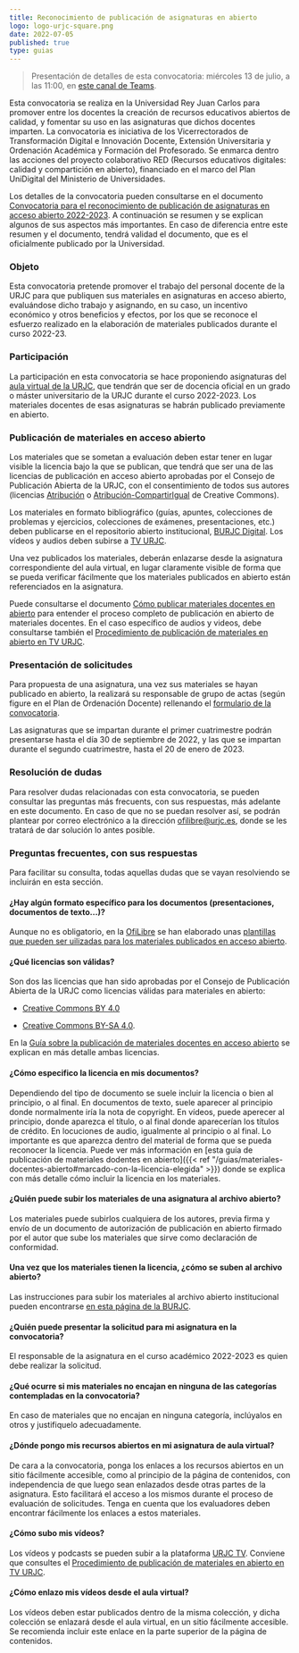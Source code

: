 ```yaml
---
title: Reconocimiento de publicación de asignaturas en abierto
logo: logo-urjc-square.png
date: 2022-07-05
published: true
type: guias
---
```


> Presentación de detalles de esta convocatoria: miércoles 13 de julio, a las 11:00, en [este canal de Teams](https://teams.microsoft.com/l/meetup-join/19%3ameeting_OGEwNDFmMWEtZTRjMy00NDFjLThkNzQtOGU5YzY0NWI3OWJl%40thread.v2/0?context=%7b%22Tid%22%3a%225f84c4ea-370d-4b9e-830c-756f8bf1b51f%22%2c%22Oid%22%3a%22f39a6111-b3eb-43a6-98c0-a4d0f78c6742%22%7d).

Esta convocatoria se realiza en la Universidad Rey Juan Carlos para promover entre los docentes la creación de recursos educativos abiertos de calidad, y fomentar su uso en las asignaturas que dichos docentes imparten. La convocatoria es iniciativa de los Vicerrectorados de Transformación Digital e Innovación Docente, Extensión Universitaria y Ordenación Académica y Formación del Profesorado. Se enmarca dentro las acciones del proyecto colaborativo RED (Recursos educativos digitales: calidad y compartición en abierto), financiado en el marco del Plan UniDigital del Ministerio de Universidades.

Los detalles de la convocatoria pueden consultarse en el documento [Convocatoria
para el reconocimiento de publicación de asignaturas en acceso abierto 2022-2023](/documentos/convocatoria-asignaturas-abierto-2022-2023.pdf). A continuación se resumen y se explican algunos de sus aspectos más importantes. En caso de diferencia entre este resumen y el documento, tendrá validad el documento, que es el oficialmente publicado por la Universidad.

### Objeto

Esta convocatoria pretende promover el trabajo del personal docente de la URJC para que publiquen sus materiales en asignaturas en acceso abierto, evaluándose dicho trabajo y asignando, en su caso, un incentivo económico y otros beneficios y efectos, por los que se reconoce el esfuerzo realizado en la elaboración de materiales publicados durante el curso 2022-23.

### Participación

La participación en esta convocatoria se hace proponiendo asignaturas del [aula virtual de la URJC](https://aulavirtual.urjc.es), que tendrán que ser de docencia oficial en un grado o máster universitario de la URJC durante el curso 2022-2023. Los materiales docentes de esas asignaturas se habrán publicado previamente en abierto.

### Publicación de materiales en acceso abierto

Los materiales que se sometan a evaluación deben estar tener en lugar visible la licencia bajo la que se publican, que tendrá que ser una de las licencias de publicación en acceso abierto aprobadas por el Consejo de Publicación Abierta de la URJC, con el consentimiento de todos sus autores (licencias [Atribución](https://creativecommons.org/licenses/by/4.0/deed.es) o [Atribución-CompartirIgual](https://creativecommons.org/licenses/by-sa/4.0/deed.es) de Creative Commons).

Los materiales en formato bibliográfico (guías, apuntes, colecciones de problemas y ejercicios, colecciones de exámenes, presentaciones, etc.) deben publicarse en el repositorio abierto institucional, [BURJC Digital](https://burjcdigital.urjc.es). Los vídeos y audios deben subirse a [TV URJC](https://tv.urjc.es/).

Una vez publicados los materiales, deberán enlazarse desde la asignatura correspondiente del aula virtual, en lugar claramente visible de forma que se pueda verificar fácilmente que los materiales publicados en abierto están referenciados en la asignatura. 

Puede consultarse el documento [Cómo publicar materiales docentes en abierto](/guias/materiales-docentes-abierto/) para entender el proceso completo de publicación en abierto de materiales docentes. En el caso específico de audios y videos, debe consultarse también el [Procedimiento de publicación de materiales en abierto en TV URJC](https://infotic.urjc.es/pages/viewpage.action?pageId=154370093).

### Presentación de solicitudes

Para propuesta de una asignatura, una vez sus materiales se hayan publicado en abierto, la realizará su responsable de grupo de actas (según figure en el Plan de Ordenación Docente) rellenando el [formulario de la convocatoria](https://forms.office.com/r/APNK3BMBNY). 

Las asignaturas que se impartan durante el primer cuatrimestre podrán presentarse hasta el día 30 de septiembre de 2022, y las que se impartan durante el segundo cuatrimestre, hasta el 20 de enero de 2023.

### Resolución de dudas

Para resolver dudas relacionadas con esta convocatoria, se pueden consultar las preguntas más frecuents, con sus respuestas, más adelante en este documento. En caso de que no se puedan resolver así, se podrán plantear por correo electrónico a la dirección ofilibre@urjc.es, donde se les tratará de dar solución lo antes posible.

### Preguntas frecuentes, con sus respuestas

Para facilitar su consulta, todas aquellas dudas que se vayan resolviendo se incluirán en esta sección.


#### ¿Hay algún formato específico para los documentos (presentaciones, documentos de texto...)?

Aunque no es obligatorio, en la [OfiLibre](https://ofilibre.urjc.es) se han elaborado unas [plantillas que pueden ser uilizadas para los materiales publicados en acceso abierto](https://ofilibre.urjc.es/guias/plantillas-asignaturas-abierto/).


#### ¿Qué licencias son válidas?

Son dos las licencias que han sido aprobadas por el Consejo de Publicación Abierta de la URJC como licencias válidas para materiales en abierto:

* [Creative Commons BY 4.0](https://creativecommons.org/licenses/by/4.0/deed.es)

* [Creative Commons BY-SA 4.0](https://creativecommons.org/licenses/by-sa/4.0/deed.es).

En la [Guía sobre la publicación de materiales docentes en acceso abierto](/guias/materiales-docentes-abierto/) se explican en más detalle ambas licencias. 


#### ¿Cómo especifico la licencia en mis documentos?

Dependiendo del tipo de documento se suele incluir la licencia o bien al principio, o al final. En documentos de texto, suele aparecer al principio donde normalmente iría la nota de copyright. En vídeos, puede aperecer al principio, donde aparezca el título, o al final donde aparecerían los títulos de crédito. En locuciones de audio, igualmente al principio o al final. Lo importante es que aparezca dentro del material de forma que se pueda reconocer la licencia. Puede ver más información en [esta guía de publicación de materiales dodentes en abierto]({{< ref "/guias/materiales-docentes-abierto#marcado-con-la-licencia-elegida" >}}) donde se explica con más detalle cómo incluir la licencia en los materiales.


#### ¿Quién puede subir los materiales de una asignatura al archivo abierto?

Los materiales puede subirlos cualquiera de los autores, previa firma y envío de un documento de autorización de publicación en abierto firmado por el autor que sube los materiales que sirve como declaración de conformidad.
        

#### Una vez que los materiales tienen la licencia, ¿cómo se suben al archivo abierto?

Las instrucciones para subir los materiales al archivo abierto institucional pueden encontrarse [en esta página de la BURJC](https://burjcdigital.urjc.es/page/howtopublish).

  
#### ¿Quién puede presentar la solicitud para mi asignatura en la convocatoria?

El responsable de la asignatura en el curso académico 2022-2023 es quien debe realizar la solicitud.


#### ¿Qué ocurre si mis materiales no encajan en ninguna de las categorías contempladas en la convocatoria?

En caso de materiales que no encajan en ninguna categoría, inclúyalos en otros y justifiquelo adecuadamente. 


#### ¿Dónde pongo mis recursos abiertos en mi asignatura de aula virtual?

De cara a la convocatoria, ponga los enlaces a los recursos abiertos en un sitio fácilmente accesible, como al principio de la página de contenidos, con independencia de que luego sean enlazados desde otras partes de la asignatura. Esto facilitará el acceso a los mismos durante el proceso de evaluación de solicitudes. Tenga en cuenta que los evaluadores deben encontrar fácilmente los enlaces a estos materiales.
      

#### ¿Cómo subo mis vídeos?

Los vídeos y podcasts se pueden subir a la plataforma [URJC TV](https://tv.urjc.es). Conviene que consultes el [Procedimiento de publicación de materiales en abierto en TV URJC](https://infotic.urjc.es/pages/viewpage.action?pageId=154370093).


#### ¿Cómo enlazo mis vídeos desde el aula virtual?

Los vídeos deben estar publicados dentro de la misma colección, y dicha colección se enlazará desde el aula virtual, en un sitio fácilmente accesible. Se recomienda incluir este enlace en la parte superior de la página de contenidos. 